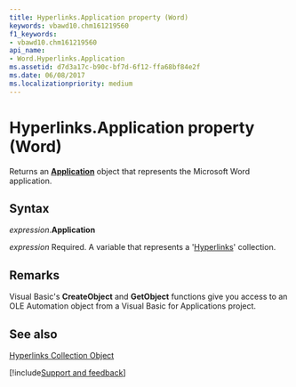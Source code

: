 ```yaml
---
title: Hyperlinks.Application property (Word)
keywords: vbawd10.chm161219560
f1_keywords:
- vbawd10.chm161219560
api_name:
- Word.Hyperlinks.Application
ms.assetid: d7d3a17c-b90c-bf7d-6f12-ffa68bf84e2f
ms.date: 06/08/2017
ms.localizationpriority: medium
---
```



# Hyperlinks.Application property (Word)

Returns an **[Application](Word.Application.md)** object that represents the Microsoft Word application.


## Syntax

_expression_.**Application**

_expression_ Required. A variable that represents a '[Hyperlinks](Word.hyperlinks.md)' collection.


## Remarks

Visual Basic's **CreateObject** and **GetObject** functions give you access to an OLE Automation object from a Visual Basic for Applications project.


## See also


[Hyperlinks Collection Object](Word.hyperlinks.md)

[!include[Support and feedback](~/includes/feedback-boilerplate.md)]